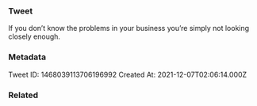 ### Tweet
If you don’t know the problems in your business you’re simply not looking closely enough.

### Metadata
Tweet ID: 1468039113706196992
Created At: 2021-12-07T02:06:14.000Z

### Related

